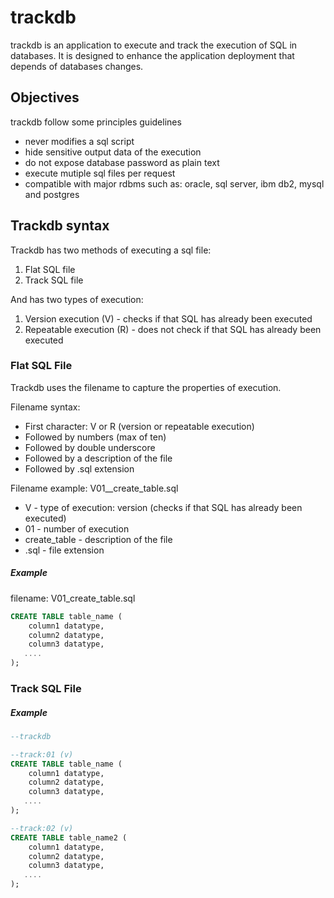 # trackdb

trackdb is an application to execute and track the execution of SQL in databases. It is designed to enhance the application deployment that depends of databases changes.

## Objectives

trackdb follow some principles guidelines

- never modifies a sql script
- hide sensitive output data of the execution
- do not expose database password as plain text
- execute mutiple sql files per request
- compatible with major rdbms such as: oracle, sql server, ibm db2, mysql and postgres

## Trackdb syntax

Trackdb has two methods of executing a sql file:

1. Flat SQL file
2. Track SQL file

And has two types of execution:

1. Version execution (V) - checks if that SQL has already been executed
2. Repeatable execution (R) - does not check if that SQL has already been executed

### Flat SQL File

Trackdb uses the filename to capture the properties of execution.

Filename syntax:
- First character: V or R (version or repeatable execution)
- Followed by numbers (max of ten)
- Followed by double underscore
- Followed by a description of the file
- Followed by .sql extension

Filename example: V01__create_table.sql
- V - type of execution: version (checks if that SQL has already been executed)
- 01 - number of execution
- create_table - description of the file
- .sql - file extension

##### Example

filename: V01_create_table.sql

```SQL
CREATE TABLE table_name (
    column1 datatype,
    column2 datatype,
    column3 datatype,
   ....
);
```

### Track SQL File

##### Example

```SQL
--trackdb

--track:01 (v)
CREATE TABLE table_name (
    column1 datatype,
    column2 datatype,
    column3 datatype,
   ....
);

--track:02 (v)
CREATE TABLE table_name2 (
    column1 datatype,
    column2 datatype,
    column3 datatype,
   ....
);
```


